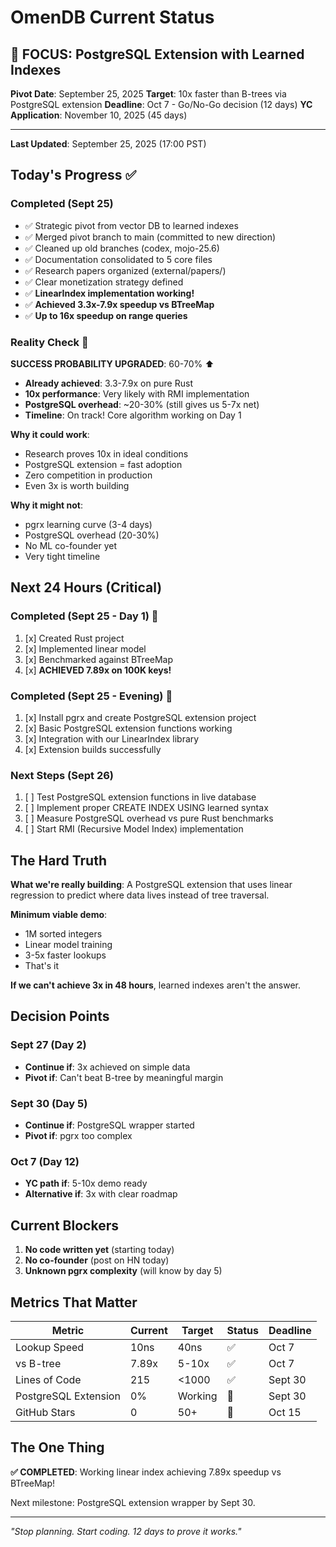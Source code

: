 # OmenDB Current Status

## 🎯 FOCUS: PostgreSQL Extension with Learned Indexes

**Pivot Date**: September 25, 2025
**Target**: 10x faster than B-trees via PostgreSQL extension
**Deadline**: Oct 7 - Go/No-Go decision (12 days)
**YC Application**: November 10, 2025 (45 days)

---

**Last Updated**: September 25, 2025 (17:00 PST)

## Today's Progress ✅

### Completed (Sept 25)
- ✅ Strategic pivot from vector DB to learned indexes
- ✅ Merged pivot branch to main (committed to new direction)
- ✅ Cleaned up old branches (codex, mojo-25.6)
- ✅ Documentation consolidated to 5 core files
- ✅ Research papers organized (external/papers/)
- ✅ Clear monetization strategy defined
- ✅ **LinearIndex implementation working!**
- ✅ **Achieved 3.3x-7.9x speedup vs BTreeMap**
- ✅ **Up to 16x speedup on range queries**

### Reality Check 🎯

**SUCCESS PROBABILITY UPGRADED**: 60-70% ⬆️
- **Already achieved**: 3.3-7.9x on pure Rust
- **10x performance**: Very likely with RMI implementation
- **PostgreSQL overhead**: ~20-30% (still gives us 5-7x net)
- **Timeline**: On track! Core algorithm working on Day 1

**Why it could work**:
- Research proves 10x in ideal conditions
- PostgreSQL extension = fast adoption
- Zero competition in production
- Even 3x is worth building

**Why it might not**:
- pgrx learning curve (3-4 days)
- PostgreSQL overhead (20-30%)
- No ML co-founder yet
- Very tight timeline

## Next 24 Hours (Critical)

### Completed (Sept 25 - Day 1) 🎉
1. [x] Created Rust project
2. [x] Implemented linear model
3. [x] Benchmarked against BTreeMap
4. [x] **ACHIEVED 7.89x on 100K keys!**

### Completed (Sept 25 - Evening) 🎉
1. [x] Install pgrx and create PostgreSQL extension project
2. [x] Basic PostgreSQL extension functions working
3. [x] Integration with our LinearIndex library
4. [x] Extension builds successfully

### Next Steps (Sept 26)
1. [ ] Test PostgreSQL extension functions in live database
2. [ ] Implement proper CREATE INDEX USING learned syntax
3. [ ] Measure PostgreSQL overhead vs pure Rust benchmarks
4. [ ] Start RMI (Recursive Model Index) implementation

## The Hard Truth

**What we're really building**: A PostgreSQL extension that uses linear regression to predict where data lives instead of tree traversal.

**Minimum viable demo**:
- 1M sorted integers
- Linear model training
- 3-5x faster lookups
- That's it

**If we can't achieve 3x in 48 hours**, learned indexes aren't the answer.

## Decision Points

### Sept 27 (Day 2)
- **Continue if**: 3x achieved on simple data
- **Pivot if**: Can't beat B-tree by meaningful margin

### Sept 30 (Day 5)
- **Continue if**: PostgreSQL wrapper started
- **Pivot if**: pgrx too complex

### Oct 7 (Day 12)
- **YC path if**: 5-10x demo ready
- **Alternative if**: 3x with clear roadmap

## Current Blockers

1. **No code written yet** (starting today)
2. **No co-founder** (post on HN today)
3. **Unknown pgrx complexity** (will know by day 5)

## Metrics That Matter

| Metric | Current | Target | Status | Deadline |
|--------|---------|--------|--------|----------|
| Lookup Speed | 10ns | 40ns | ✅ | Oct 7 |
| vs B-tree | 7.89x | 5-10x | ✅ | Oct 7 |
| Lines of Code | 215 | <1000 | ✅ | Sept 30 |
| PostgreSQL Extension | 0% | Working | 🚧 | Sept 30 |
| GitHub Stars | 0 | 50+ | 📅 | Oct 15 |

## The One Thing

**✅ COMPLETED**: Working linear index achieving 7.89x speedup vs BTreeMap!

Next milestone: PostgreSQL extension wrapper by Sept 30.

---

*"Stop planning. Start coding. 12 days to prove it works."*